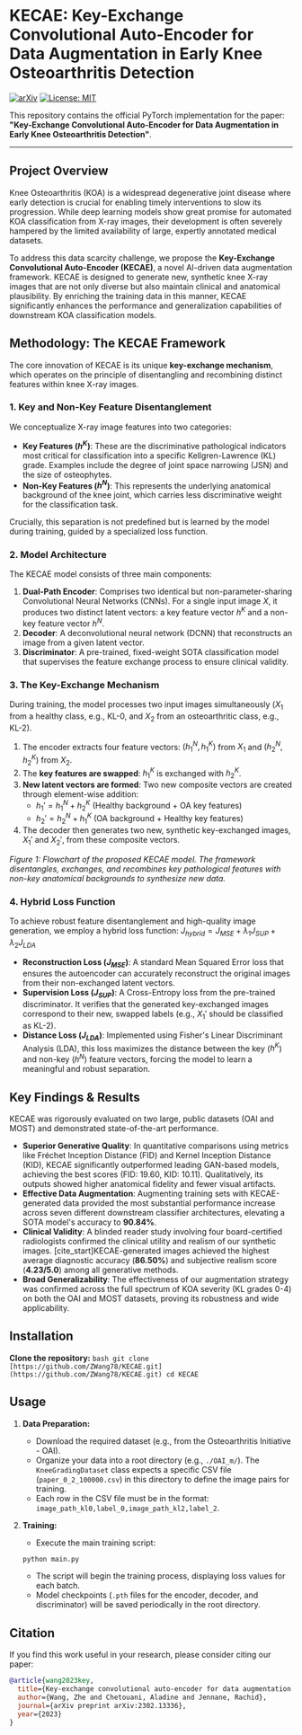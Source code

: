 # KECAE: Key-Exchange Convolutional Auto-Encoder for Data Augmentation in Early Knee Osteoarthritis Detection

[![arXiv](https://img.shields.io/badge/arXiv-2302.13336-b31b1b.svg)](https://arxiv.org/abs/2302.13336)
[![License: MIT](https://img.shields.io/badge/License-MIT-yellow.svg)](https://opensource.org/licenses/MIT)

This repository contains the official PyTorch implementation for the paper: **"Key-Exchange Convolutional Auto-Encoder for Data Augmentation in Early Knee Osteoarthritis Detection"**.

---

## Project Overview

Knee Osteoarthritis (KOA) is a widespread degenerative joint disease where early detection is crucial for enabling timely interventions to slow its progression. While deep learning models show great promise for automated KOA classification from X-ray images, their development is often severely hampered by the limited availability of large, expertly annotated medical datasets.

To address this data scarcity challenge, we propose the **Key-Exchange Convolutional Auto-Encoder (KECAE)**, a novel AI-driven data augmentation framework. KECAE is designed to generate new, synthetic knee X-ray images that are not only diverse but also maintain clinical and anatomical plausibility. By enriching the training data in this manner, KECAE significantly enhances the performance and generalization capabilities of downstream KOA classification models.

## Methodology: The KECAE Framework

The core innovation of KECAE is its unique **key-exchange mechanism**, which operates on the principle of disentangling and recombining distinct features within knee X-ray images.

### 1. Key and Non-Key Feature Disentanglement

We conceptualize X-ray image features into two categories:
* **Key Features ($h^K$)**: These are the discriminative pathological indicators most critical for classification into a specific Kellgren-Lawrence (KL) grade. Examples include the degree of joint space narrowing (JSN) and the size of osteophytes.
* **Non-Key Features ($h^N$)**: This represents the underlying anatomical background of the knee joint, which carries less discriminative weight for the classification task.

Crucially, this separation is not predefined but is learned by the model during training, guided by a specialized loss function.

### 2. Model Architecture

The KECAE model consists of three main components:
1.  **Dual-Path Encoder**: Comprises two identical but non-parameter-sharing Convolutional Neural Networks (CNNs). For a single input image $X$, it produces two distinct latent vectors: a key feature vector $h^K$ and a non-key feature vector $h^N$.
2.  **Decoder**: A deconvolutional neural network (DCNN) that reconstructs an image from a given latent vector.
3.  **Discriminator**: A pre-trained, fixed-weight SOTA classification model that supervises the feature exchange process to ensure clinical validity.

### 3. The Key-Exchange Mechanism

During training, the model processes two input images simultaneously ($X_1$ from a healthy class, e.g., KL-0, and $X_2$ from an osteoarthritic class, e.g., KL-2).
1.  The encoder extracts four feature vectors: $(h_1^N, h_1^K)$ from $X_1$ and $(h_2^N, h_2^K)$ from $X_2$.
2.  The **key features are swapped**: $h_1^K$ is exchanged with $h_2^K$.
3.  **New latent vectors are formed**: Two new composite vectors are created through element-wise addition:
    * $h_1' = h_1^N + h_2^K$ (Healthy background + OA key features)
    * $h_2' = h_2^N + h_1^K$ (OA background + Healthy key features)
4.  The decoder then generates two new, synthetic key-exchanged images, $X_1'$ and $X_2'$, from these composite vectors.

*Figure 1: Flowchart of the proposed KECAE model. The framework disentangles, exchanges, and recombines key pathological features with non-key anatomical backgrounds to synthesize new data.*

### 4. Hybrid Loss Function

To achieve robust feature disentanglement and high-quality image generation, we employ a hybrid loss function:
$J_{hybrid} = J_{MSE} + \lambda_1 J_{SUP} + \lambda_2 J_{LDA}$

* **Reconstruction Loss ($J_{MSE}$)**: A standard Mean Squared Error loss that ensures the autoencoder can accurately reconstruct the original images from their non-exchanged latent vectors.
* **Supervision Loss ($J_{SUP}$)**: A Cross-Entropy loss from the pre-trained discriminator. It verifies that the generated key-exchanged images correspond to their new, swapped labels (e.g., $X_1'$ should be classified as KL-2).
* **Distance Loss ($J_{LDA}$)**: Implemented using Fisher's Linear Discriminant Analysis (LDA), this loss maximizes the distance between the key ($h^K$) and non-key ($h^N$) feature vectors, forcing the model to learn a meaningful and robust separation.

## Key Findings & Results

KECAE was rigorously evaluated on two large, public datasets (OAI and MOST) and demonstrated state-of-the-art performance.

* **Superior Generative Quality**: In quantitative comparisons using metrics like Fréchet Inception Distance (FID) and Kernel Inception Distance (KID), KECAE significantly outperformed leading GAN-based models, achieving the best scores (FID: 19.60, KID: 10.11). Qualitatively, its outputs showed higher anatomical fidelity and fewer visual artifacts.
* **Effective Data Augmentation**: Augmenting training sets with KECAE-generated data provided the most substantial performance increase across seven different downstream classifier architectures, elevating a SOTA model's accuracy to **90.84%**.
* **Clinical Validity**: A blinded reader study involving four board-certified radiologists confirmed the clinical utility and realism of our synthetic images. [cite_start]KECAE-generated images achieved the highest average diagnostic accuracy (**86.50%**) and subjective realism score (**4.23/5.0**) among all generative methods.
* **Broad Generalizability**: The effectiveness of our augmentation strategy was confirmed across the full spectrum of KOA severity (KL grades 0-4) on both the OAI and MOST datasets, proving its robustness and wide applicability.

## Installation

**Clone the repository:**
    ```bash
    git clone [https://github.com/ZWang78/KECAE.git](https://github.com/ZWang78/KECAE.git)
    cd KECAE
    ```

## Usage

1.  **Data Preparation:**
    * Download the required dataset (e.g., from the Osteoarthritis Initiative - OAI).
    * Organize your data into a root directory (e.g., `./OAI_m/`). The `KneeGradingDataset` class expects a specific CSV file (`paper_0_2_100000.csv`) in this directory to define the image pairs for training.
    * Each row in the CSV file must be in the format: `image_path_kl0,label_0,image_path_kl2,label_2`.

2.  **Training:**
    * Execute the main training script:
    ```bash
    python main.py
    ```
    * The script will begin the training process, displaying loss values for each batch.
    * Model checkpoints (`.pth` files for the encoder, decoder, and discriminator) will be saved periodically in the root directory.

## Citation

If you find this work useful in your research, please consider citing our paper:

```bibtex
@article{wang2023key,
  title={Key-exchange convolutional auto-encoder for data augmentation in early knee osteoarthritis classification},
  author={Wang, Zhe and Chetouani, Aladine and Jennane, Rachid},
  journal={arXiv preprint arXiv:2302.13336},
  year={2023}
}